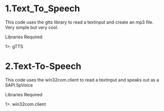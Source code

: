# 1.Text_To_Speech

This code uses the gtts library to read a textinput and create an mp3 file. Very simple but very cool.

Libraries Required

1>. gTTS






# 2.Text-To-Speech

This code uses the win32com.client  to read a textinput and speaks out as a SAPI.SpVoice

Libraries Required

1>. win32com.client
